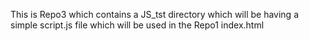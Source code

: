 This is Repo3 which contains a JS_tst directory which will be having a simple script.js file which will be used in the Repo1 index.html
